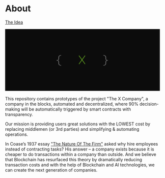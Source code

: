 # About
[The Idea](http://the-x-company.surge.sh/)

![The X Project](xproject.png)

This repository contains prototypes of the project "The X Company", a company in the blocks, automated and decentralized, where 90% decision-making will be automatically triggered by smart contracts with transparency.

Our mission is providing users great solutions with the LOWEST cost by replacing middlemen (or 3rd parties) and simplifying & automating operations.

In Coase’s 1937 essay ["The Nature Of The Firm"](http://www3.nccu.edu.tw/~jsfeng/CPEC11.pdf) asked why hire employees instead of contracting tasks?
His answer – a company exists because it is cheaper to do transactions within a company than outside.
And we believe that Blockchain has resurfaced this theory by dramatically reducing transaction costs and with the help of Blockchain and AI technologies, we can create the next generation of companies.

